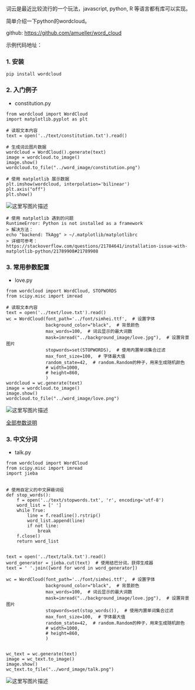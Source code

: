 词云是最近比较流行的一个玩法，javascript, python, R 等语言都有库可以实现。

简单介绍一下python的wordcloud。

github:
https://github.com/amueller/word_cloud

示例代码地址： 

### 1. 安装
```
pip install wordcloud
```

### 2. 入门例子
- constitution.py
```
from wordcloud import WordCloud
import matplotlib.pyplot as plt

# 读取文本内容
text = open('../text/constitution.txt').read()

# 生成词云图片数据
wordcloud = WordCloud().generate(text)
image = wordcloud.to_image()
image.show()
wordcloud.to_file("../word_image/constitution.png")

# 使用 matplotlib 展示数据
plt.imshow(wordcloud, interpolation='bilinear')
plt.axis("off")
plt.show()
```
![这里写图片描述](https://img-blog.csdn.net/20180722221715882?watermark/2/text/aHR0cHM6Ly9ibG9nLmNzZG4ubmV0L21heG1hbzEwMjQ=/font/5a6L5L2T/fontsize/400/fill/I0JBQkFCMA==/dissolve/70)
```
# 使用 matplotlib 遇到的问题
RuntimeError: Python is not installed as a framework
> 解决方法：
echo "backend: TkAgg" > ~/.matplotlib/matplotlibrc
> 详细可参考：
https://stackoverflow.com/questions/21784641/installation-issue-with-matplotlib-python/21789908#21789908
```

### 3. 常用参数配置
- love.py
```
from wordcloud import WordCloud, STOPWORDS
from scipy.misc import imread

# 读取文本内容
text = open('../text/love.txt').read()
wc = WordCloud(font_path='../font/simhei.ttf',  # 设置字体
               background_color="black",  # 背景颜色
               max_words=100,  # 词云显示的最大词数
               mask=imread("../background_image/love.jpg"),  # 设置背景图片
               stopwords=set(STOPWORDS),  # 使用内置单词集合过滤
               max_font_size=100,  # 字体最大值
               random_state=42,  # random.Random的种子，用来生成随机颜色
               # width=1000,
               # height=860,
               )
wordcloud = wc.generate(text)
image = wordcloud.to_image()
image.show()
wordcloud.to_file("../word_image/love.png")
```
![这里写图片描述](https://img-blog.csdn.net/20180722221656645?watermark/2/text/aHR0cHM6Ly9ibG9nLmNzZG4ubmV0L21heG1hbzEwMjQ=/font/5a6L5L2T/fontsize/400/fill/I0JBQkFCMA==/dissolve/70)

[全部参数说明](https://amueller.github.io/word_cloud/generated/wordcloud.WordCloud.html#wordcloud.WordCloud)

### 3. 中文分词
- talk.py
```
from wordcloud import WordCloud
from scipy.misc import imread
import jieba


# 使用自定义的中文屏蔽词组
def stop_words():
    f = open('../text/stopwords.txt', 'r', encoding='utf-8')
    word_list = [' ']
    while True:
        line = f.readline().rstrip()
        word_list.append(line)
        if not line:
            break
    f.close()
    return word_list


text = open('../text/talk.txt').read()
word_generator = jieba.cut(text)  # 使用结巴分词，获得生成器
text = ' '.join([word for word in word_generator])

wc = WordCloud(font_path='../font/simhei.ttf',  # 设置字体
               background_color="black",  # 背景颜色
               max_words=100,  # 词云显示的最大词数
               mask=imread("../background_image/love.jpg"),  # 设置背景图片
               stopwords=set(stop_words()),  # 使用内置单词集合过滤
               max_font_size=100,  # 字体最大值
               random_state=42,  # random.Random的种子，用来生成随机颜色
               # width=1000,
               # height=860,
               )


wc_text = wc.generate(text)
image = wc_text.to_image()
image.show()
wc_text.to_file("../word_image/talk.png")
```

![这里写图片描述](https://img-blog.csdn.net/20180722221632239?watermark/2/text/aHR0cHM6Ly9ibG9nLmNzZG4ubmV0L21heG1hbzEwMjQ=/font/5a6L5L2T/fontsize/400/fill/I0JBQkFCMA==/dissolve/70)

